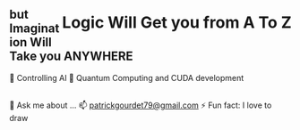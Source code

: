 





<h1 style="float:right;">Logic Will Get you from A To Z</h1><h2>but Imagination Will Take you ANYWHERE</h2>

<span>
    🔭 Controlling AI
    🌱 Quantum Computing and CUDA development

</span></br><span>
    💬 Ask me about ...
    📫  patrickgourdet79@gmail.com
    ⚡ Fun fact: I love to draw 
</span>
</div>
